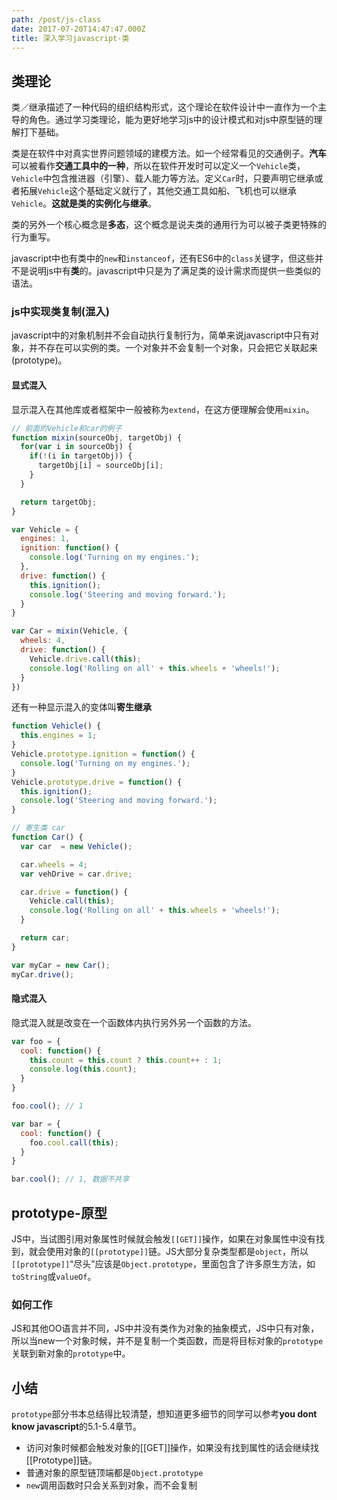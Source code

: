 ```yaml
---
path: /post/js-class
date: 2017-07-20T14:47:47.000Z
title: 深入学习javascript-类
---
```


## 类理论

类／继承描述了一种代码的组织结构形式，这个理论在软件设计中一直作为一个主导的角色。通过学习类理论，能为更好地学习js中的设计模式和对js中原型链的理解打下基础。

类是在软件中对真实世界问题领域的建模方法。如一个经常看见的交通例子。**汽车**可以被看作**交通工具中的一种**，所以在软件开发时可以定义一个`Vehicle`类，`Vehicle`中包含推进器（引擎）、载人能力等方法。定义`Car`时，只要声明它继承或者拓展`Vehicle`这个基础定义就行了，其他交通工具如船、飞机也可以继承`Vehicle`。**这就是类的实例化与继承**。

类的另外一个核心概念是**多态**，这个概念是说夫类的通用行为可以被子类更特殊的行为重写。

javascript中也有类中的`new`和`instanceof`，还有ES6中的`class`关键字，但这些并不是说明js中有**类**的。javascript中只是为了满足类的设计需求而提供一些类似的语法。

### js中实现类复制(混入)

javascript中的对象机制并不会自动执行复制行为，简单来说javascript中只有对象，并不存在可以实例的类。一个对象并不会复制一个对象，只会把它关联起来(prototype)。

<!-- more -->

#### 显式混入

显示混入在其他库或者框架中一般被称为`extend`，在这方便理解会使用`mixin`。

```javascript
// 前面的Vehicle和car的例子
function mixin(sourceObj, targetObj) {
  for(var i in sourceObj) {
    if(!(i in targetObj)) {
      targetObj[i] = sourceObj[i];
    }
  }

  return targetObj;
}

var Vehicle = {
  engines: 1,
  ignition: function() {
    console.log('Turning on my engines.');
  },
  drive: function() {
    this.ignition();
    console.log('Steering and moving forward.');
  }
}

var Car = mixin(Vehicle, {
  wheels: 4,
  drive: function() {
    Vehicle.drive.call(this);
    console.log('Rolling on all' + this.wheels + 'wheels!');
  }
})
```

还有一种显示混入的变体叫**寄生继承**

```javascript
function Vehicle() {
  this.engines = 1;
}
Vehicle.prototype.ignition = function() {
  console.log('Turning on my engines.');
}
Vehicle.prototype.drive = function() {
  this.ignition();
  console.log('Steering and moving forward.');
}

// 寄生类 car
function Car() {
  var car  = new Vehicle();

  car.wheels = 4;
  var vehDrive = car.drive;

  car.drive = function() {
    Vehicle.call(this);
    console.log('Rolling on all' + this.wheels + 'wheels!');
  }

  return car;
}

var myCar = new Car();
myCar.drive();
```

#### 隐式混入

隐式混入就是改变在一个函数体内执行另外另一个函数的方法。

```javascript
var foo = {
  cool: function() {
    this.count = this.count ? this.count++ : 1;
    console.log(this.count);
  }
}

foo.cool(); // 1

var bar = {
  cool: function() {
    foo.cool.call(this);
  }
}

bar.cool(); // 1, 数据不共享
```

## prototype-原型

JS中，当试图引用对象属性时候就会触发`[[GET]]`操作，如果在对象属性中没有找到，就会使用对象的`[[prototype]]`链。JS大部分复杂类型都是`object`，所以`[[prototype]]`“尽头”应该是`Object.prototype`，里面包含了许多原生方法，如`toString`或`valueOf`。

### 如何工作

JS和其他OO语言并不同，JS中并没有类作为对象的抽象模式，JS中只有对象，所以当new一个对象时候，并不是复制一个类函数，而是将目标对象的`prototype`关联到新对象的`prototype`中。

## 小结

`prototype`部分书本总结得比较清楚，想知道更多细节的同学可以参考**you dont know javascript**的5.1-5.4章节。

* 访问对象时候都会触发对象的[[GET]]操作，如果没有找到属性的话会继续找[[Prototype]]链。
* 普通对象的原型链顶端都是`Object.prototype`
* `new`调用函数时只会关系到对象，而不会复制
